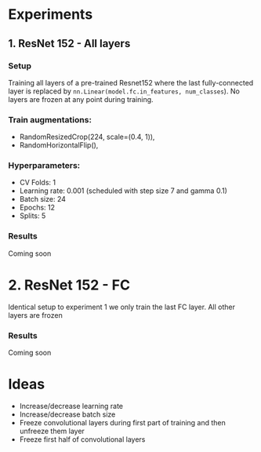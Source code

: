 # Experiments 

## 1. ResNet 152 - All layers

### Setup
Training all layers of a pre-trained Resnet152 where the last fully-connected layer is replaced by `nn.Linear(model.fc.in_features, num_classes`).
No layers are frozen at any point during training.

### Train augmentations:
  - RandomResizedCrop(224, scale=(0.4, 1)),
  - RandomHorizontalFlip(),

### Hyperparameters:
  - CV Folds: 1
  - Learning rate: 0.001 (scheduled with step size 7 and gamma 0.1)
  - Batch size: 24
  - Epochs: 12
  - Splits: 5
  
### Results
Coming soon


# 2. ResNet 152 - FC

Identical setup to experiment 1 we only train the last FC layer.
All other layers are frozen

### Results
Coming soon


# Ideas
  - Increase/decrease learning rate
  - Increase/decrease batch size
  - Freeze convolutional layers during first part of training and then unfreeze them layer
  - Freeze first half of convolutional layers